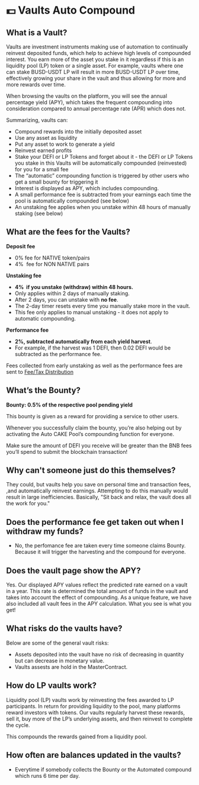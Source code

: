 # 💵 Vaults Auto Compound

## What is a Vault? <a id="what-is-a-vault"></a>

Vaults are investment instruments making use of automation to continually reinvest deposited funds, which help to achieve high levels of compounded interest. You earn more of the asset you stake in it regardless if this is an liquidity pool \(LP\) token or a single asset. For example, vaults where one can stake BUSD-USDT LP will result in more BUSD-USDT LP over time, effectively growing your share in the vault and thus allowing for more and more rewards over time.

When browsing the vaults on the platform, you will see the annual percentage yield \(APY\), which takes the frequent compounding into consideration compared to annual percentage rate \(APR\) which does not.

Summarizing, vaults can:

* Compound rewards into the initially deposited asset
* Use any asset as liquidity
* Put any asset to work to generate a yield
* Reinvest earned profits
* Stake your DEFI or LP Tokens and forget about it - the DEFI or LP Tokens you stake in this Vaults will be automatically compounded \(reinvested\) for you for a small fee
* The “automatic” compounding function is triggered by other users who get a small bounty for triggering it
* Interest is displayed as APY, which includes compounding.
* A small performance fee is subtracted from your earnings each time the pool is automatically compounded \(see below\)
* An unstaking fee applies when you unstake within 48 hours of manually staking \(see below\)

## What are the fees for the Vaults? <a id="what-are-the-fees-for-the-auto-cake-syrup-pool"></a>

**Deposit fee**

* 0% fee for NATIVE token/pairs 
* 4%    fee for NON NATIVE pairs

**Unstaking fee**

* **4%    if you unstake \(withdraw\) within 48 hours.**
* Only applies within 2 days of manually staking.
* After 2 days, you can unstake with **no fee**.
* The 2-day timer resets every time you manually stake more in the vault.
* This fee only applies to manual unstaking - it does not apply to automatic compounding.

**Performance fee**

* **2%, subtracted automatically from each yield harvest**.
* For example, if the harvest was 1 DEFI, then 0.02 DEFI would be subtracted as the performance fee.

Fees collected from early unstaking as well as the performance fees are sent to [Fee/Tax Distribution](deposit-fee-redistribution.md)

## What’s the Bounty? <a id="whats-the-auto-cake-bounty"></a>

**Bounty: 0.5% of the respective pool pending yield**

This bounty is given as a reward for providing a service to other users.

Whenever you successfully claim the bounty, you’re also helping out by activating the Auto CAKE Pool’s compounding function for everyone.

Make sure the amount of DEFI you receive will be greater than the BNB fees you’ll spend to submit the blockchain transaction!

## Why can't someone just do this themselves? <a id="why-cant-someone-just-do-this-themselves"></a>

They could, but vaults help you save on personal time and transaction fees, ,and automatically reinvest earnings. Attempting to do this manually would result in large inefficiencies. Basically, "Sit back and relax, the vault does all the work for you."

## **Does the performance fee get taken out when I withdraw my funds?** <a id="does-the-performance-fee-get-taken-out-when-i-withdraw-my-funds"></a>

* No, the perfomance fee are taken every time someone claims Bounty. Because it will trigger the harvesting and the compound for everyone.

## Does the vault page show the APY? <a id="does-the-vault-page-show-the-apy"></a>

Yes. Our displayed APY values reflect the predicted rate earned on a vault in a year. This rate is determined the total amount of funds in the vault and takes into account the effect of compounding. As a unique feature, we have also included all vault fees in the APY calculation. What you see is what you get!

## What risks do the vaults have? <a id="what-risks-do-the-vaults-have"></a>

Below are some of the general vault risks:

* Assets deposited into the vault have no risk of decreasing in quantity but can decrease in monetary value.
* Vaults assests are hold in the MasterContract.

## **How do LP vaults work?** <a id="how-do-lp-vaults-work"></a>

Liquidity pool \(LP\) vaults work by reinvesting the fees awarded to LP participants. In return for providing liquidity to the pool, many platforms reward investors with tokens. Our vaults regularly harvest these rewards, sell it, buy more of the LP’s underlying assets, and then reinvest to complete the cycle.

This compounds the rewards gained from a liquidity pool. 

## **How often are balances updated in the vaults?** <a id="how-often-are-balances-updated-in-the-vaults"></a>

* Everytime if somebody collects the Bounty or the Automated compound which runs 6 time per day.

